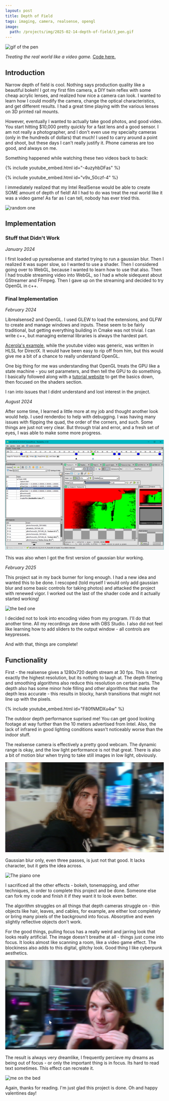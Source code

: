 ```yaml
---
layout: post
title: Depth of Field
tags: imaging, camera, realsense, opengl
image:
  path: /projects/img/2025-02-14-depth-of-field/3_pen.gif
---
```


![gif of the pen](/projects/img/2025-02-14-depth-of-field/3_pen.gif)

*Treating the real world like a video game.* [Code here.](https://github.com/starmaid/depth-of-field-cpp)

## Introduction

Narrow depth of field is cool. Nothing says production quality like a beautiful bokeh! I got my first film camera, a DIY twin reflex with some cheap acrylic lenses, and realized how nice a camera can look. I wanted to learn how I could modify the camera, change the optical characteristics, and get different results. I had a great time playing with the various lenses on 3D printed rail mounts.

However, eventually I wanted to actually take good photos, and good video. You start hitting $10,000 pretty quickly for a fast lens and a good sensor. I am not really a photographer, and I don't even use my specialty cameras (only in the hundreds of dollars) that much! I used to carry around a point and shoot, but these days I can't really justify it. Phone cameras are too good, and always on me.

Something happened while watching these two videos back to back:

{% include youtube_embed.html id="-4uzyhbDFas" %}

{% include youtube_embed.html id="v9x_50czf-4" %}

I immediately realized that my Intel RealSense would be able to create SOME amount of depth of field! All I had to do was treat the real world like it was a video game! As far as I can tell, nobody has ever tried this.

![random one](/projects/img/2025-02-14-depth-of-field/6_computers.gif)

## Implementation

### Stuff that Didn't Work

*January 2024*

I first loaded up pyrealsense and started trying to run a gaussian blur. Then I realized it was super slow, so I wanted to use a shader. Then I considered going over to WebGL, because I wanted to learn how to use that also. Then I had trouble streaming video into WebGL, so I had a whole sidequest about GStreamer and FFmpeg. Then I gave up on the streaming and decided to try OpenGL in c++.

### Final Implementation

*February 2024*

Librealsense2 and OpenGL. I used GLEW to load the extensions, and GLFW to create and manage windows and inputs. These seem to be fairly traditional, but getting everything building in Cmake was not trivial. I can write c++, but managing external libraries is always the hardest part.

[Acerola's example](https://github.com/GarrettGunnell/AcerolaFX/blob/main/Shaders/AcerolaFX_BokehBlur.fx), while the youtube video was generic, was written in HLSL for DirectX. It would have been easy to rip off from him, but this would give me a bit of a chance to really understand OpenGL.

One big thing for me was understanding that OpenGL treats the GPU like a state machine - you set parameters, and then tell the GPU to do something. I basically followed along with a [tutorial website](https://learnopengl.com/Getting-started/Hello-Triangle) to get the basics down, then focused on the shaders section.

I ran into issues that I didnt understand and lost interest in the project.

*August 2024*

After some time, I learned a little more at my job and thought another look would help. I used renderdoc to help with debugging. I was having many issues with flipping the quad, the order of the corners, and such. Some things are just not very clear. But through trial and error, and a fresh set of eyes, I was able to make some more progress.

![screenshot of renderdoc?](/projects/img/2025-02-14-depth-of-field/renderdoc.png)

This was also when I got the first version of gaussian blur working.

*February 2025*

This project sat in my back burner for long enough. I had a new idea and wanted this to be done. I rescoped (told myself I would only add gaussian blur and some basic controls for taking photos) and attacked the project with renewed vigor. I worked out the last of the shader code and it actually started working!

![the bed one](/projects/img/2025-02-14-depth-of-field/2_depth_demo.gif)

I decided not to look into encoding video from my program. I'll do that another time. All my recordings are done with OBS Studio. I also did not feel like learning how to add sliders to the output window - all controls are keypresses.

And with that, things are complete!

## Functionality

First - the realsense gives a 1280x720 depth stream at 30 fps. This is not exactly the highest resolution, but its nothing to laugh at. The depth filtering and smoothing algorithms also reduce this resolution on certain parts. The depth also has some minor hole filling and other algorithms that make the depth less accurate - this results in blocky, harsh transitions that might not line up with the pixels.

{% include youtube_embed.html id="F80fNMDXu4w" %}

The outdoor depth performance suprised me! You can get good looking footage at way further than the 10 meters advertised from Intel. Also, the lack of infrared in good lighting conditions wasn't noticeably worse than the indoor stuff.

The realsense camera is effectively a pretty good webcam. The dynamic range is okay, and the low light performance is not that great. There is also a bit of motion blur when trying to take still images in low light, obviously.

![](/projects/img/2025-02-14-depth-of-field/9_me_static.png)

Gaussian blur only, even three passes, is just not that good. It lacks character, but it gets the idea across.

![The piano one](/projects/img/2025-02-14-depth-of-field/5_piano.gif)

I sacrificed all the other effects - bokeh, tonemapping, and other techniques, in order to complete this project and be done. Someone else can fork my code and finish it if they want it to look even better.

The algorithm struggles on all things that depth cameras struggle on - thin objects like hair, leaves, and cables, for example, are either lost completely or bring many pixels of the background into focus. Absorptive and even slightly reflective objects don't work.

For the good things, pulling focus has a really weird and jarring look that looks really artificial. The image doesn't breathe at all - things just come into focus. It looks almost like scanning a room, like a video game effect. The blockiness also adds to this digital, glitchy look. Good thing I like cyberpunk aesthetics.

![](/projects/img/2025-02-14-depth-of-field/8_lucyforeground.png)

The result is always very dreamlike, I frequently percieve my dreams as being out of focus - or only the important thing is in focus. Its hard to read text sometimes. This effect can recreate it.

![me on the bed](/projects/img/2025-02-14-depth-of-field/1_bed_static.gif)

Again, thanks for reading. I'm just glad this project is done. Oh and happy valentines day!